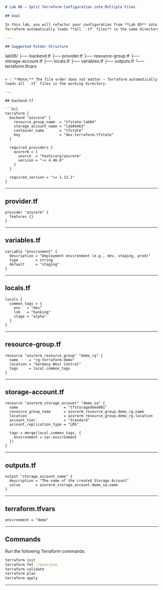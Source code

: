 ```markdown
# Lab 06 – Split Terraform Configuration into Multiple Files

## Goal

In this lab, you will refactor your configuration from **Lab 05** into separate `.tf` files for better structure, readability, and maintainability.  
Terraform automatically loads **all `.tf` files** in the same directory, regardless of their names or order.

---

## Suggested Folder Structure

```

lab06/
├── backend.tf
├── provider.tf
├── resource-group.tf
├── storage-account.tf
├── locals.tf
├── variables.tf
├── outputs.tf
└── terraform.tfvars

````

> 💡 **Note:** The file order does not matter — Terraform automatically loads all `.tf` files in the working directory.

---

## backend.tf

```hcl
terraform {
  backend "azurerm" {
    resource_group_name  = "tfstate-lab04"
    storage_account_name = "lab04463"
    container_name       = "tfstate"
    key                  = "dev.terraform.tfstate"
  }

  required_providers {
    azurerm = {
      source  = "hashicorp/azurerm"
      version = "~> 4.46.0"
    }
  }

  required_version = ">= 1.13.1"
}
````

---

## provider.tf

```hcl
provider "azurerm" {
  features {}
}
```

---

## variables.tf

```hcl
variable "environment" {
  description = "Deployment environment (e.g., dev, staging, prod)"
  type        = string
  default     = "staging"
}
```

---

## locals.tf

```hcl
locals {
  common_tags = {
    env   = "dev"
    lob   = "banking"
    stage = "alpha"
  }
}
```

---

## resource-group.tf

```hcl
resource "azurerm_resource_group" "demo_rg" {
  name     = "rg-terraform-demo"
  location = "Germany West Central"
  tags     = local.common_tags
}
```

---

## storage-account.tf

```hcl
resource "azurerm_storage_account" "demo_sa" {
  name                     = "tfstoragedemo001"
  resource_group_name      = azurerm_resource_group.demo_rg.name
  location                 = azurerm_resource_group.demo_rg.location
  account_tier             = "Standard"
  account_replication_type = "LRS"

  tags = merge(local.common_tags, {
    environment = var.environment
  })
}
```

---

## outputs.tf

```hcl
output "storage_account_name" {
  description = "The name of the created Storage Account"
  value       = azurerm_storage_account.demo_sa.name
}
```

---

## terraform.tfvars

```hcl
environment = "demo"
```

---

## Commands

Run the following Terraform commands:

```bash
terraform init
terraform fmt -recursive
terraform validate
terraform plan
terraform apply
```

---

````
